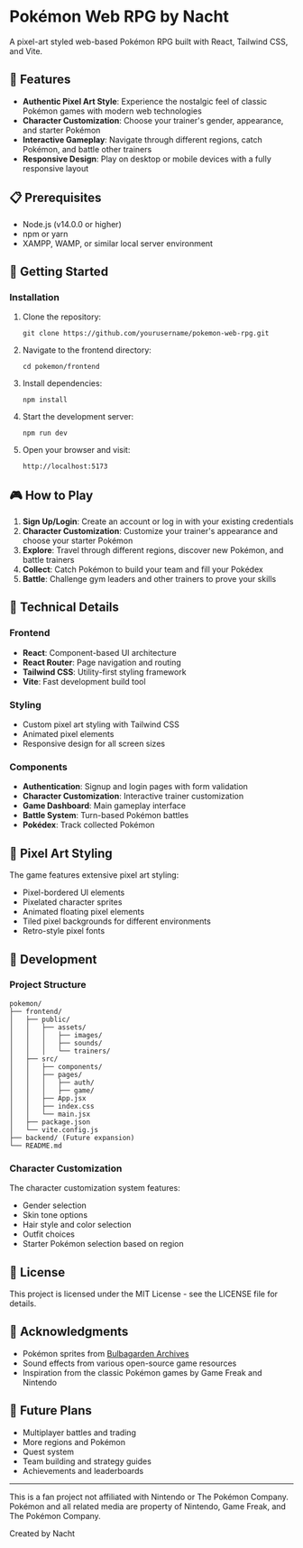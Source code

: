 # Pokémon Web RPG by Nacht

A pixel-art styled web-based Pokémon RPG built with React, Tailwind CSS, and Vite.

## 🌟 Features

- **Authentic Pixel Art Style**: Experience the nostalgic feel of classic Pokémon games with modern web technologies
- **Character Customization**: Choose your trainer's gender, appearance, and starter Pokémon
- **Interactive Gameplay**: Navigate through different regions, catch Pokémon, and battle other trainers
- **Responsive Design**: Play on desktop or mobile devices with a fully responsive layout

## 📋 Prerequisites

- Node.js (v14.0.0 or higher)
- npm or yarn
- XAMPP, WAMP, or similar local server environment

## 🚀 Getting Started

### Installation

1. Clone the repository:
   ```
   git clone https://github.com/yourusername/pokemon-web-rpg.git
   ```

2. Navigate to the frontend directory:
   ```
   cd pokemon/frontend
   ```

3. Install dependencies:
   ```
   npm install
   ```

4. Start the development server:
   ```
   npm run dev
   ```

5. Open your browser and visit:
   ```
   http://localhost:5173
   ```

## 🎮 How to Play

1. **Sign Up/Login**: Create an account or log in with your existing credentials
2. **Character Customization**: Customize your trainer's appearance and choose your starter Pokémon
3. **Explore**: Travel through different regions, discover new Pokémon, and battle trainers
4. **Collect**: Catch Pokémon to build your team and fill your Pokédex
5. **Battle**: Challenge gym leaders and other trainers to prove your skills

## 🔧 Technical Details

### Frontend

- **React**: Component-based UI architecture
- **React Router**: Page navigation and routing
- **Tailwind CSS**: Utility-first styling framework
- **Vite**: Fast development build tool

### Styling

- Custom pixel art styling with Tailwind CSS
- Animated pixel elements
- Responsive design for all screen sizes

### Components

- **Authentication**: Signup and login pages with form validation
- **Character Customization**: Interactive trainer customization
- **Game Dashboard**: Main gameplay interface
- **Battle System**: Turn-based Pokémon battles
- **Pokédex**: Track collected Pokémon

## 🎨 Pixel Art Styling

The game features extensive pixel art styling:

- Pixel-bordered UI elements
- Pixelated character sprites
- Animated floating pixel elements
- Tiled pixel backgrounds for different environments
- Retro-style pixel fonts

## 🔧 Development

### Project Structure

```
pokemon/
├── frontend/
│   ├── public/
│   │   ├── assets/
│   │   │   ├── images/
│   │   │   ├── sounds/
│   │   │   └── trainers/
│   ├── src/
│   │   ├── components/
│   │   ├── pages/
│   │   │   ├── auth/
│   │   │   ├── game/
│   │   ├── App.jsx
│   │   ├── index.css
│   │   └── main.jsx
│   ├── package.json
│   └── vite.config.js
├── backend/ (Future expansion)
└── README.md
```

### Character Customization

The character customization system features:
- Gender selection
- Skin tone options
- Hair style and color selection
- Outfit choices
- Starter Pokémon selection based on region

## 📝 License

This project is licensed under the MIT License - see the LICENSE file for details.

## 🙏 Acknowledgments

- Pokémon sprites from [Bulbagarden Archives](https://archives.bulbagarden.net/)
- Sound effects from various open-source game resources
- Inspiration from the classic Pokémon games by Game Freak and Nintendo

## 🔮 Future Plans

- Multiplayer battles and trading
- More regions and Pokémon
- Quest system
- Team building and strategy guides
- Achievements and leaderboards

---

This is a fan project not affiliated with Nintendo or The Pokémon Company. Pokémon and all related media are property of Nintendo, Game Freak, and The Pokémon Company.

Created by Nacht
